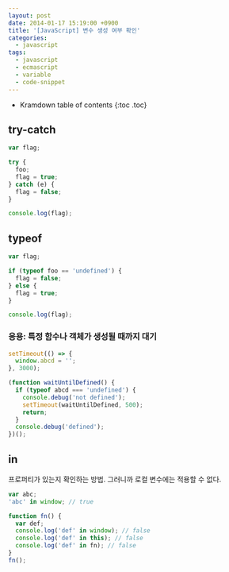 ```yaml
---
layout: post
date: 2014-01-17 15:19:00 +0900
title: '[JavaScript] 변수 생성 여부 확인'
categories:
  - javascript
tags:
  - javascript
  - ecmascript
  - variable
  - code-snippet
---
```


* Kramdown table of contents
{:toc .toc}


## try-catch

```js
var flag;

try {
  foo;
  flag = true;
} catch (e) {
  flag = false;
}

console.log(flag);
```


## typeof

```js
var flag;

if (typeof foo == 'undefined') {
  flag = false;
} else {
  flag = true;
}

console.log(flag);
```

### 응용: 특정 함수나 객체가 생성될 때까지 대기

```js
setTimeout(() => {
  window.abcd = '';
}, 3000);

(function waitUntilDefined() {
  if (typeof abcd === 'undefined') {
    console.debug('not defined');
    setTimeout(waitUntilDefined, 500);
    return;
  }
  console.debug('defined');
})();
```


## in

프로퍼티가 있는지 확인하는 방법. 그러니까 로컬 변수에는 적용할 수 없다.

```js
var abc;
'abc' in window; // true

function fn() {
  var def;
  console.log('def' in window); // false
  console.log('def' in this); // false
  console.log('def' in fn); // false
}
fn();
```
